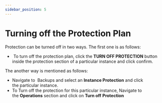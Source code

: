 ```yaml
---
sidebar_position: 5
---
```

# Turning off the Protection Plan

Protection can be turned off in two ways. The first one is as follows:

-  To turn off the protection plan, click the **TURN OFF PROTECTION** button inside the protection section of a particular instance and click confirm.

The another way is mentioned as follows:

- Navigate to  Backups and select an **Instance Protection** and click the particular instance.
- To Turn off the protection for this particular instance, Navigate to the **Operations** section and click on **Turn off** **Protection**


